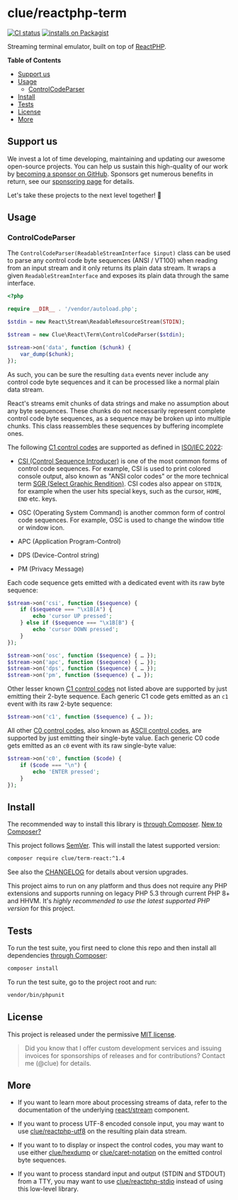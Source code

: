 # clue/reactphp-term

[![CI status](https://github.com/clue/reactphp-term/actions/workflows/ci.yml/badge.svg)](https://github.com/clue/reactphp-term/actions)
[![installs on Packagist](https://img.shields.io/packagist/dt/clue/term-react?color=blue&label=installs%20on%20Packagist)](https://packagist.org/packages/clue/term-react)

Streaming terminal emulator, built on top of [ReactPHP](https://reactphp.org/).

**Table of Contents**

* [Support us](#support-us)
* [Usage](#usage)
  * [ControlCodeParser](#controlcodeparser)
* [Install](#install)
* [Tests](#tests)
* [License](#license)
* [More](#more)

## Support us

We invest a lot of time developing, maintaining and updating our awesome
open-source projects. You can help us sustain this high-quality of our work by
[becoming a sponsor on GitHub](https://github.com/sponsors/clue). Sponsors get
numerous benefits in return, see our [sponsoring page](https://github.com/sponsors/clue)
for details.

Let's take these projects to the next level together! 🚀

## Usage

### ControlCodeParser

The `ControlCodeParser(ReadableStreamInterface $input)` class can be used to
parse any control code byte sequences (ANSI / VT100) when reading from an input stream and it
only returns its plain data stream.
It wraps a given `ReadableStreamInterface` and exposes its plain data through
the same interface.

```php
<?php

require __DIR__ . '/vendor/autoload.php';

$stdin = new React\Stream\ReadableResourceStream(STDIN);

$stream = new Clue\React\Term\ControlCodeParser($stdin);

$stream->on('data', function ($chunk) {
    var_dump($chunk);
});
```

As such, you can be sure the resulting `data` events never include any control
code byte sequences and it can be processed like a normal plain data stream.

React's streams emit chunks of data strings and make no assumption about any
byte sequences.
These chunks do not necessarily represent complete control code byte sequences,
as a sequence may be broken up into multiple chunks.
This class reassembles these sequences by buffering incomplete ones.

The following [C1 control codes](https://en.wikipedia.org/wiki/C0_and_C1_control_codes#C1_set)
are supported as defined in [ISO/IEC 2022](https://en.wikipedia.org/wiki/ISO/IEC_2022):

* [CSI (Control Sequence Introducer)](https://en.wikipedia.org/wiki/ANSI_escape_code#CSI_codes)
  is one of the most common forms of control code sequences.
  For example, CSI is used to print colored console output, also known as
  "ANSI color codes" or the more technical term
  [SGR (Select Graphic Rendition)](https://en.wikipedia.org/wiki/ANSI_escape_code#graphics).
  CSI codes also appear on `STDIN`, for example when the user hits special keys,
  such as the cursor, `HOME`, `END` etc. keys.

* OSC (Operating System Command)
  is another common form of control code sequences.
  For example, OSC is used to change the window title or window icon.

* APC (Application Program-Control)

* DPS (Device-Control string)

* PM (Privacy Message)

Each code sequence gets emitted with a dedicated event with its raw byte sequence:

```php
$stream->on('csi', function ($sequence) {
    if ($sequence === "\x1B[A") {
        echo 'cursor UP pressed';
    } else if ($sequence === "\x1B[B") {
        echo 'cursor DOWN pressed';
    }
});

$stream->on('osc', function ($sequence) { … });
$stream->on('apc', function ($sequence) { … });
$stream->on('dps', function ($sequence) { … });
$stream->on('pm', function ($sequence) { … });
```

Other lesser known [C1 control codes](https://en.wikipedia.org/wiki/C0_and_C1_control_codes#C1_set)
not listed above are supported by just emitting their 2-byte sequence.
Each generic C1 code gets emitted as an `c1` event with its raw 2-byte sequence:

```php
$stream->on('c1', function ($sequence) { … });
```

All other [C0 control codes](https://en.wikipedia.org/wiki/C0_and_C1_control_codes#C0_.28ASCII_and_derivatives.29),
also known as [ASCII control codes](https://en.wikipedia.org/wiki/ASCII#ASCII_control_code_chart),
are supported by just emitting their single-byte value.
Each generic C0 code gets emitted as an `c0` event with its raw single-byte value:

```php
$stream->on('c0', function ($code) {
    if ($code === "\n") {
        echo 'ENTER pressed';
    }
});
```

## Install

The recommended way to install this library is [through Composer](https://getcomposer.org/).
[New to Composer?](https://getcomposer.org/doc/00-intro.md)

This project follows [SemVer](https://semver.org/).
This will install the latest supported version:

```bash
composer require clue/term-react:^1.4
```

See also the [CHANGELOG](CHANGELOG.md) for details about version upgrades.

This project aims to run on any platform and thus does not require any PHP
extensions and supports running on legacy PHP 5.3 through current PHP 8+ and
HHVM.
It's *highly recommended to use the latest supported PHP version* for this project.

## Tests

To run the test suite, you first need to clone this repo and then install all
dependencies [through Composer](https://getcomposer.org/):

```bash
composer install
```

To run the test suite, go to the project root and run:

```bash
vendor/bin/phpunit
```

## License

This project is released under the permissive [MIT license](LICENSE).

> Did you know that I offer custom development services and issuing invoices for
  sponsorships of releases and for contributions? Contact me (@clue) for details.

## More

* If you want to learn more about processing streams of data, refer to the documentation of
  the underlying [react/stream](https://github.com/reactphp/stream) component.

* If you want to process UTF-8 encoded console input, you may
  want to use [clue/reactphp-utf8](https://github.com/clue/reactphp-utf8) on the resulting
  plain data stream.

* If you want to to display or inspect the control codes, you may
  want to use either [clue/hexdump](https://github.com/clue/php-hexdump) or
  [clue/caret-notation](https://github.com/clue/php-caret-notation) on the emitted
  control byte sequences.

* If you want to process standard input and output (STDIN and STDOUT) from a TTY, you may
  want to use [clue/reactphp-stdio](https://github.com/clue/reactphp-stdio) instead of
  using this low-level library.

